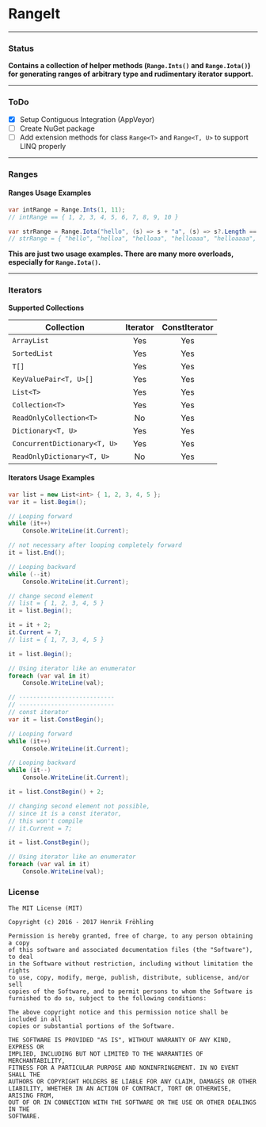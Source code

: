 RangeIt
===

---
### Status
**Contains a collection of helper methods (`Range.Ints()` and `Range.Iota()`) for generating ranges of arbitrary type and rudimentary iterator support.**

---

### ToDo

- [x] Setup Contiguous Integration (AppVeyor)
- [ ] Create NuGet package
- [ ] Add extension methods for class `Range<T>` and `Range<T, U>` to support LINQ properly

---

### Ranges

#### Ranges Usage Examples
```csharp
var intRange = Range.Ints(1, 11);
// intRange == { 1, 2, 3, 4, 5, 6, 7, 8, 9, 10 }

var strRange = Range.Iota("hello", (s) => s + "a", (s) => s?.Length == 10);
// strRange = { "hello", "helloa", "helloaa", "helloaaa", "helloaaaa", "helloaaaaa" }
```

**This are just two usage examples. There are many more overloads, especially for `Range.Iota()`.**

---

### Iterators

**Supported Collections**

| Collection                   | Iterator | ConstIterator |
|------------------------------|:--------:|:-------------:|
| `ArrayList`                  |    Yes   |      Yes      |
| `SortedList`                 |    Yes   |      Yes      |
| `T[]`                        |    Yes   |      Yes      |
| `KeyValuePair<T, U>[]`       |    Yes   |      Yes      |
| `List<T>`                    |    Yes   |      Yes      |
| `Collection<T>`              |    Yes   |      Yes      |
| `ReadOnlyCollection<T>`      |    No    |      Yes      |
| `Dictionary<T, U>`           |    Yes   |      Yes      |
| `ConcurrentDictionary<T, U>` |    Yes   |      Yes      |
| `ReadOnlyDictionary<T, U>`   |    No    |      Yes      |

#### Iterators Usage Examples
```csharp
var list = new List<int> { 1, 2, 3, 4, 5 };
var it = list.Begin();

// Looping forward
while (it++)
    Console.WriteLine(it.Current);

// not necessary after looping completely forward
it = list.End();

// Looping backward
while (--it)
    Console.WriteLine(it.Current);

// change second element
// list = { 1, 2, 3, 4, 5 }
it = list.Begin();

it = it + 2;
it.Current = 7;
// list = { 1, 7, 3, 4, 5 }

it = list.Begin();

// Using iterator like an enumerator
foreach (var val in it)
    Console.WriteLine(val);

// ---------------------------
// ---------------------------
// const iterator
var it = list.ConstBegin();

// Looping forward
while (it++)
    Console.WriteLine(it.Current);

// Looping backward
while (it--)
    Console.WriteLine(it.Current);

it = list.ConstBegin() + 2;

// changing second element not possible,
// since it is a const iterator,
// this won't compile
// it.Current = 7;

it = list.ConstBegin();

// Using iterator like an enumerator
foreach (var val in it)
    Console.WriteLine(val);
```

### License
```
The MIT License (MIT)

Copyright (c) 2016 - 2017 Henrik Fröhling

Permission is hereby granted, free of charge, to any person obtaining a copy
of this software and associated documentation files (the "Software"), to deal
in the Software without restriction, including without limitation the rights
to use, copy, modify, merge, publish, distribute, sublicense, and/or sell
copies of the Software, and to permit persons to whom the Software is
furnished to do so, subject to the following conditions:

The above copyright notice and this permission notice shall be included in all
copies or substantial portions of the Software.

THE SOFTWARE IS PROVIDED "AS IS", WITHOUT WARRANTY OF ANY KIND, EXPRESS OR
IMPLIED, INCLUDING BUT NOT LIMITED TO THE WARRANTIES OF MERCHANTABILITY,
FITNESS FOR A PARTICULAR PURPOSE AND NONINFRINGEMENT. IN NO EVENT SHALL THE
AUTHORS OR COPYRIGHT HOLDERS BE LIABLE FOR ANY CLAIM, DAMAGES OR OTHER
LIABILITY, WHETHER IN AN ACTION OF CONTRACT, TORT OR OTHERWISE, ARISING FROM,
OUT OF OR IN CONNECTION WITH THE SOFTWARE OR THE USE OR OTHER DEALINGS IN THE
SOFTWARE.
```
